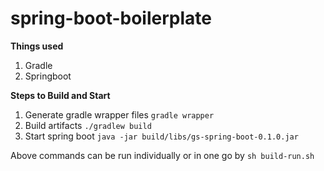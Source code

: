 # spring-boot-boilerplate

**Things used**

1. Gradle
2. Springboot

**Steps to Build and Start**

1. Generate gradle wrapper files `gradle wrapper`
2. Build artifacts `./gradlew build`
3. Start spring boot `java -jar build/libs/gs-spring-boot-0.1.0.jar`

Above commands can be run individually or in one go by `sh build-run.sh`
